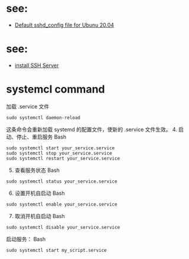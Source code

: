 # see:
- [Default sshd_config file for Ubunu 20.04](https://askubuntu.com/questions/1338807/default-sshd-config-file-for-ubunu-20-04)

# see:
- [install SSH Server](https://github.com/AaG7xNnrgbzeyqc5woPS/linux_help/blob/master/ubuntu%2020.04/install%20SSH%20Server.md)

# systemcl command
 加载 .service 文件
```
sudo systemctl daemon-reload
```
这条命令会重新加载 systemd 的配置文件，使新的 .service 文件生效。
4. 启动、停止、重启服务
Bash
```
sudo systemctl start your_service.service
sudo systemctl stop your_service.service
sudo systemctl restart your_service.service
```

5. 查看服务状态
Bash
```
sudo systemctl status your_service.service
```

6. 设置开机自启动
Bash
```
sudo systemctl enable your_service.service
```

7. 取消开机自启动
Bash
```
sudo systemctl disable your_service.service
```

启动服务：
Bash
```
sudo systemctl start my_script.service
```
